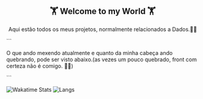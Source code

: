 <h2 align="center">🏋 Welcome to my World 🏋</h2>

<p align="center">Aqui estão todos os meus projetos, normalmente relacionados a Dados.🧑‍💻</p>
```
<p>O que ando mexendo atualmente e quanto da minha cabeça ando quebrando, pode ser visto abaixo.(as vezes um pouco quebrado, front com certeza não é comigo. 🤣🤣)</p>
```

![Wakatime Stats](https://github-readme-stats.vercel.app/api/wakatime?username=EdCKiq&theme=dark&layout=compact&langs_count=5)
![Langs](https://github-readme-stats.vercel.app/api/top-langs/?username=bdkiqdd&theme=dark&layout=compact)
